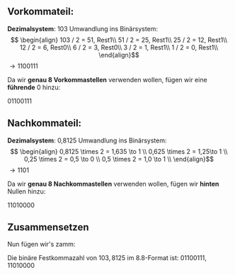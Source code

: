 ## Vorkommateil:

**Dezimalsystem**: 103
Umwandlung ins Binärsystem:
$$
\begin{align}
103 / 2 = 51, Rest1\\
51 / 2 = 25, Rest1\\
25 / 2 = 12, Rest1\\
12 / 2 = 6, Rest0\\
6 / 2 = 3, Rest0\\
3 / 2 = 1, Rest1\\
1 / 2 = 0, Rest1\\
\end{align}
​$$
$\to 1100111$

Da wir **genau 8 Vorkommastellen** verwenden wollen, fügen wir eine **führende** 0 hinzu: 

$01100111$

## Nachkommateil:
**Dezimalsystem**: 0,8125
Umwandlung ins Binärsystem:
$$
\begin{align}
0,8125 \times 2 = 1,635 \to 1 \\
0,625 \times 2 = 1,25\to 1 \\
0,25 \times 2 = 0,5 \to 0 \\
0,5 \times 2 = 1,0 \to 1 \\
\end{align}
​$$
$\to 1101$

Da wir **genau 8 Nachkommastellen** verwenden wollen, fügen wir **hinten** Nullen hinzu: 

$11010000$

## Zusammensetzen

Nun fügen wir's zamm:

Die binäre Festkommazahl von $103,8125$ im $8.8$-Format ist:
$01100111,11010000$
